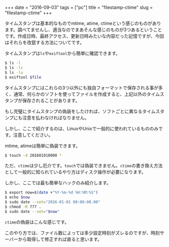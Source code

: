 +++
date = "2016-09-03"
tags =  ["pc"]
title = "filestamp-ctime"
slug = "filestamp-ctime"
+++

タイムスタンプは基本的なものでmtime, atime, ctimeという感じのものがあります。調べてませんし、適当なのでまあそんな感じのものが3つあるということです。作成日時、最終アクセス、更新日時みたいな内容だった記憶ですが、今回はそれらを改竄する方法についてです。

タイムスタンプは`ls`や`exiftool`から簡単に確認できます。

```bash
$ ls -l
$ ls -lc
$ ls -lu
$ exiftool $file
```

タイムスタンプにはこれらの3つ以外にも独自フォーマットで保存される事が多く、通常、何らかのソフトを使ってファイルを作成すると、上記以外のタイムスタンプが保存されることがあります。

もし完璧にタイムスタンプの偽装をしたければ、ソフトごとに異なるタイムスタンプにも注意を払わなければなりません。

しかし、ここで紹介するのは、LinuxやUnixで一般的に使われているもののみです。注意してください。

mtime, atimeは簡単に偽装できます。

```bash
$ touch -d 201601010000 *
```

ただ、`ctime`は少し厄介です。`touch`では偽装できません。`ctime`の書き換え方法として一般的に知られているやり方はディスク操作が必要になります。

しかし、ここでは最も簡単なハックのみ紹介します。

```bash
$ export now=$(date +"%Y-%m-%d %H:%M:%S")
$ echo $now
$ sudo date --set="2016-01-01 00:00:00.00"
$ chmod -R 777 .
$ sudo date --set="$now"
```

`ctime`の偽装はこんな感じです。

このやり方では、ファイル数によっては多少設定時刻がズレるのですが、時刻サーバーから取得して修正すれば直ると思います。
